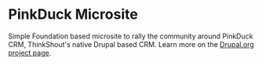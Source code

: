 PinkDuck Microsite
======

Simple Foundation based microsite to rally the community around PinkDuck CRM, ThinkShout's native Drupal based CRM. Learn more on the [Drupal.org project page](http://drupal.org/project/redhen).
